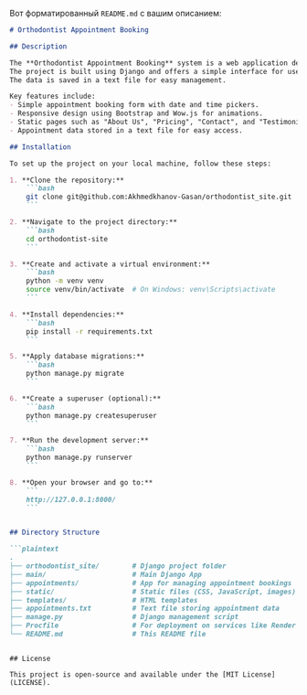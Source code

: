 Вот форматированный `README.md` с вашим описанием:

```markdown
# Orthodontist Appointment Booking

## Description

The **Orthodontist Appointment Booking** system is a web application designed to allow users to easily book appointments for dental services. 
The project is built using Django and offers a simple interface for users to submit their name, contact information, appointment date, and time. 
The data is saved in a text file for easy management.

Key features include:
- Simple appointment booking form with date and time pickers.
- Responsive design using Bootstrap and Wow.js for animations.
- Static pages such as "About Us", "Pricing", "Contact", and "Testimonials".
- Appointment data stored in a text file for easy access.

## Installation

To set up the project on your local machine, follow these steps:

1. **Clone the repository:**
    ```bash
    git clone git@github.com:Akhmedkhanov-Gasan/orthodontist_site.git
    ```

2. **Navigate to the project directory:**
    ```bash
    cd orthodontist-site
    ```

3. **Create and activate a virtual environment:**
    ```bash
    python -m venv venv
    source venv/bin/activate  # On Windows: venv\Scripts\activate
    ```

4. **Install dependencies:**
    ```bash
    pip install -r requirements.txt
    ```

5. **Apply database migrations:**
    ```bash
    python manage.py migrate
    ```

6. **Create a superuser (optional):**
    ```bash
    python manage.py createsuperuser
    ```

7. **Run the development server:**
    ```bash
    python manage.py runserver
    ```

8. **Open your browser and go to:**
    ```
    http://127.0.0.1:8000/
    ```


## Directory Structure

```plaintext
.
├── orthodontist_site/        # Django project folder
├── main/        			  # Main Django App
├── appointments/             # App for managing appointment bookings
├── static/                   # Static files (CSS, JavaScript, images)
├── templates/                # HTML templates
├── appointments.txt          # Text file storing appointment data
├── manage.py                 # Django management script
├── Procfile                  # For deployment on services like Render
└── README.md                 # This README file
```
```

## License

This project is open-source and available under the [MIT License](LICENSE).
```